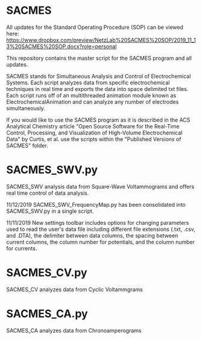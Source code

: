 # SACMES

All updates for the Standard Operating Procedure (SOP) can be viewed here: https://www.dropbox.com/preview/NetzLab%20SACMES%20SOP/2019_11_13%20SACMES%20SOP.docx?role=personal

This repository contains the master script for the SACMES program and all updates. 

SACMES stands for Simultaneous Analysis and Control of Electrochemical Systems. Each script analyzes data from specific electrochemical techniques in real time and exports the data into space delimited txt files. Each script runs off of an multithreaded animation module known as ElectrochemicalAnimation and can analyze any number of electrodes simultaneously.

If you would like to use the SACMES program as it is described in the ACS Analytical Chemistry article "Open Source Software for the Real-Time Control, Processing, and Visualization of High-Volume Electrochemical Data" by Curtis, et al. use the scripts within the "Published Versions of SACMES" folder.


# SACMES_SWV.py #
SACMES_SWV analysis data from Square-Wave Voltammograms and offers real time control of data analysis.

11/12/2019
SACMES_SWV_FrequencyMap.py has been consolidated into SACMES_SWV.py in a single script.

11/11/2019
New settings toolbar includes options for changing parameters used to read the user's data file including different file extensions (.txt, .csv, and .DTA), the delimiter between data columns, the spacing between current columns, the column number for potentials, and the column number for currents. 

# SACMES_CV.py #
SACMES_CV analyzes data from Cyclic Voltammgrams

# SACMES_CA.py
SACMES_CA analyzes data from Chronoamperograms

